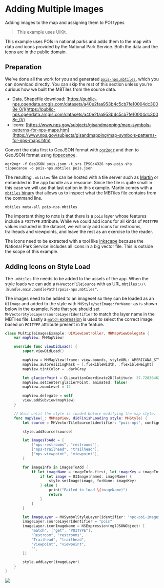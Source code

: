 # Adding Multiple Images

Adding images to the map and assigning them to POI types

> This example uses UIKit.

This example uses POIs in national parks and adds them to the map with data and icons provided by the National Park Service. Both the data and the icons are in the public domain.

## Preparation

We've done all the work for you and generated [`pois-nps.mbtiles`](https://maplibre-native.s3.eu-central-1.amazonaws.com/ios-swift-example-app-resources/pois-nps.mbtiles), which you can download directly.
You can skip the rest of this section unless you're curious how we built the MBTiles from the source data.

- Data, Shapefile download: [https://public-nps.opendata.arcgis.com/datasets/a40e2faa953b4c5cb7fe10004dc3008e_0/](https://public-nps.opendata.arcgis.com/datasets/a40e2faa953b4c5cb7fe10004dc3008e_0/)
- Icons: [https://www.nps.gov/subjects/gisandmapping/map-symbols-patterns-for-nps-maps.htm](https://www.nps.gov/subjects/gisandmapping/map-symbols-patterns-for-nps-maps.htm)

Convert the data first to GeoJSON format with [`ogr2ogr`](https://gdal.org/programs/ogr2ogr.html) and then to GeoJSON format using [tippecanoe](https://github.com/felt/tippecanoe).

```
ogr2ogr -f GeoJSON pois.json -t_srs EPSG:4326 nps-pois.shp
tippecanoe -o pois-nps.mbtiles pois.json
```

The resulting `.mbtiles` file can be hosted with a tile server such as [Martin](https://martin.maplibre.org/) or embedded in the app bundle as a resource. Since the file is quite small in this case we will use that last option in this example. Martin comes with a [`mbtiles` binary](https://maplibre.org/martin/mbtiles-meta.html) that allows us to inspect what the MBTiles file contains from the command line.

```
mbtiles meta-all pois-nps.mbtiles
```

The important thing to note is that there is a `pois` layer whose features include a `POITYPE` attribute. While we could add icons for all kinds of `POITYPE` values included in the dataset, we will only add icons for restrooms, trailheads and viewpoints, and leave the rest as an exercise to the reader.

The icons need to be extracted with a tool like [Inkscape](https://inkscape.org/) because the National Park Service includes all icons in a big vector file. This is outside the scope of this example.

## Adding Icons on Style Load

The `.mbtiles` file needs to be added to the assets of the app. When the style loads we can add a ``MHVectorTileSource`` with as URL `mbtiles://\(Bundle.main.bundlePath)/pois-nps.mbtiles"`.

The images need to be added to an imageset so they can be loaded as an `UIImage` and added to the style with ``MHStyle/setImage:forName:`` as is shown below in the example. Note that you should set ``MHVectorStyleLayer/sourceLayerIdentifier`` to match the layer name in the MBTiles file. Lastly a [`match` expression](https://maplibre.org/maplibre-style-spec/expressions/#match) is used to select the correct image based on `POITYPE` attribute present in the feature. 

<!-- include-example(MultipleImagesExample) -->

```swift
class MultipleImagesExample: UIViewController, MHMapViewDelegate {
    var mapView: MHMapView!

    override func viewDidLoad() {
        super.viewDidLoad()

        mapView = MHMapView(frame: view.bounds, styleURL: AMERICANA_STYLE)
        mapView.autoresizingMask = [.flexibleWidth, .flexibleHeight]
        mapView.tintColor = .darkGray

        let glacierPoint = CLLocationCoordinate2D(latitude: 37.72836462778902, longitude: -119.57352616838511)
        mapView.setCenter(glacierPoint, animated: false)
        mapView.zoomLevel = 12

        mapView.delegate = self
        view.addSubview(mapView)
    }

    // Wait until the style is loaded before modifying the map style.
    func mapView(_: MHMapView, didFinishLoading style: MHStyle) {
        let source = MHVectorTileSource(identifier: "pois-nps", configurationURL: URL(string: "mbtiles://\(Bundle.main.bundlePath)/pois-nps.mbtiles")!)

        style.addSource(source)

        let imagesToAdd = [
            ["nps-restrooms", "restrooms"],
            ["nps-trailhead", "trailhead"],
            ["nps-viewpoint", "viewpoint"],
        ]

        for imageInfo in imagesToAdd {
            if let imageName = imageInfo.first, let imageKey = imageInfo.last {
                if let image = UIImage(named: imageName) {
                    style.setImage(image, forName: imageKey)
                } else {
                    print("Failed to load \(imageName)")
                    return
                }
            }
        }

        let imageLayer = MHSymbolStyleLayer(identifier: "npc-poi-images", source: source)
        imageLayer.sourceLayerIdentifier = "pois"
        imageLayer.iconImageName = NSExpression(mglJSONObject: [
            "match", ["get", "POITYPE"],
            "Restroom", "restrooms",
            "Trailhead", "trailhead",
            "Viewpoint", "viewpoint",
            "",
        ])

        style.addLayer(imageLayer)
    }
}
```

![](MultipleImagesExample.png)